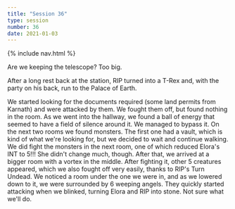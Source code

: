 ```yaml
---
title: "Session 36"
type: session
number: 36
date: 2021-01-03
---
```


{% include nav.html %}

Are we keeping the telescope? Too big.

After a long rest back at the station, RIP turned into a T-Rex and, with the party on his back, run to the Palace of Earth.

We started looking for the documents required (some land permits from Karnath) and were attacked by them. We fought them off, but found nothing in the room. As we went into the hallway, we found a ball of energy that seemed to have a field of silence around it. We managed to bypass it. On the next two rooms we found monsters. The first one had a vault, which is kind of what we're looking for, but we decided to wait and continue walking. We did fight the monsters in the next room, one of which reduced Elora's INT to 5!!! She didn't change much, though. After that, we arrived at a bigger room with a vortex in the middle. After fighting it, other 5 creatures appeared, which we also fought off very easily, thanks to RIP's Turn Undead. We noticed a room under the one we were in, and as we lowered down to it, we were surrounded by 6 weeping angels. They quickly started attacking when we blinked, turning Elora and RIP into stone. Not sure what we'll do.

